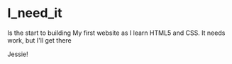 # I_need_it  

Is the start to building My first website as I learn HTML5 and CSS.
It needs work, but I'll get there

Jessie!

